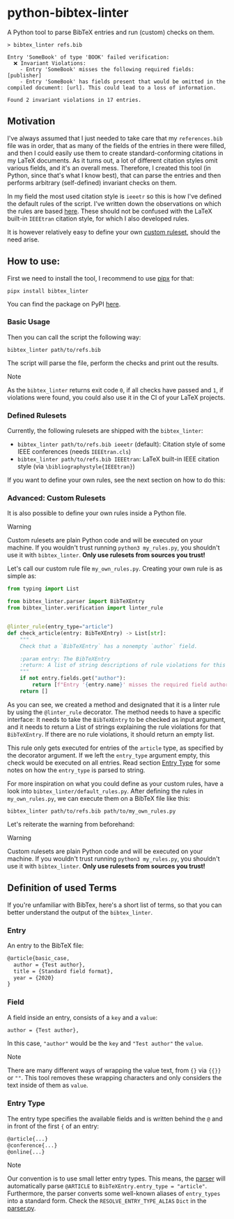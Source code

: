 # python-bibtex-linter
A Python tool to parse BibTeX entries and run (custom) checks on them.

```commandline
> bibtex_linter refs.bib

Entry 'SomeBook' of type 'BOOK' failed verification:
  ❌ Invariant Violations:
    - Entry 'SomeBook' misses the following required fields: [publisher]
    - Entry 'SomeBook' has fields present that would be omitted in the compiled document: [url]. This could lead to a loss of information.
    
Found 2 invariant violations in 17 entries.
```

## Motivation
I've always assumed that I just needed to take care that my `references.bib` file was in order, that as many of the
fields of the entries in there were filled, and then I could easily use them to create standard-conforming citations in
my LaTeX documents. 
As it turns out, a lot of different citation styles omit various fields, and it's an overall mess. 
Therefore, I created this tool (in Python, since that's what I know best), that can parse the entries and then performs
arbitrary (self-defined) invariant checks on them.

In my field the most used citation style is `ieeetr` so this is how I've defined the default rules of the script.
I've written down the observations on which the rules are based [here](test/test_template/IEEEtr_observations.md).
These should not be confused with the LaTeX built-in `IEEEtran` citation style, for which I also developed rules.

It is however relatively easy to define your own [custom ruleset](#advanced-custom-rulesets), should the need arise.

## How to use:
First we need to install the tool, I recommend to use [pipx](https://github.com/pypa/pipx) for that:
```commandline
pipx install bibtex_linter
```

You can find the package on PyPI [here](https://pypi.org/project/bibtex-linter/).

### Basic Usage
Then you can call the script the following way:
```commandline
bibtex_linter path/to/refs.bib
```

The script will parse the file, perform the checks and print out the results. 

> [!note]
> As the `bibtex_linter` returns exit code `0`, if all checks have passed and `1`, if violations were found, 
> you could also use it in the CI of your LaTeX projects. 

### Defined Rulesets
Currently, the following rulesets are shipped with the `bibtex_linter`:

- `bibtex_linter path/to/refs.bib ieeetr` (default): Citation style of some IEEE conferences (needs `IEEEtran.cls`)
- `bibtex_linter path/to/refs.bib IEEEtran`: LaTeX built-in IEEE citation style (via `\bibliographystyle{IEEEtran}`)

If you want to define your own rules, see the next section on how to do this:

### Advanced: Custom Rulesets

It is also possible to define your own rules inside a Python file.

> [!warning]
> Custom rulesets are plain Python code and will be executed on your machine.
> If you wouldn't trust running `python3 my_rules.py`, you shouldn't use it with `bibtex_linter`.
> **Only use rulesets from sources you trust!**

Let's call our custom rule file `my_own_rules.py`.
Creating your own rule is as simple as:

```Python
from typing import List

from bibtex_linter.parser import BibTeXEntry
from bibtex_linter.verification import linter_rule


@linter_rule(entry_type="article")
def check_article(entry: BibTeXEntry) -> List[str]:
    """
    Check that a `BibTeXEntry` has a nonempty `author` field.

    :param entry: The BibTeXEntry
    :return: A list of string descriptions of rule violations for this entry.
    """
    if not entry.fields.get("author"):
        return [f"Entry '{entry.name}' misses the required field author!"]
    return []
```

As you can see, we created a method and designated that it is a linter rule by using the `@linter_rule` decorator.
The method needs to have a specific interface: 
It needs to take the `BibTeXEntry` to be checked as input argument, and it needs to return a List of strings explaining
the rule violations for that `BibTeXEntry`. 
If there are no rule violations, it should return an empty list.

This rule only gets executed for entries of the `article` type, as specified by the decorator argument.
If we left the `entry_type` argument empty, this check would be executed on all entries.
Read section [Entry Type](#entry-type) for some notes on how the `entry_type` is parsed to string.

For more inspiration on what you could define as your custom rules, have a look into `bibtex_linter/default_rules.py`.
After defining the rules in `my_own_rules.py`, we can execute them on a BibTeX file like this: 

```commandline
bibtex_linter path/to/refs.bib path/to/my_own_rules.py
```

Let's reiterate the warning from beforehand:

> [!warning]
> Custom rulesets are plain Python code and will be executed on your machine.
> If you wouldn't trust running `python3 my_rules.py`, you shouldn't use it with `bibtex_linter`.
> **Only use rulesets from sources you trust!**


## Definition of used Terms
If you're unfamiliar with BibTex, here's a short list of terms, so that you can better understand the output of the
`bibtex_linter`.

### Entry
An entry to the BibTeX file:
```LaTeX
@article{basic_case,
  author = {Test author},
  title = {Standard field format},
  year = {2020}
}
```

### Field
A field inside an entry, consists of a `key` and a `value`:
```LaTeX
author = {Test author},
```
In this case, `"author"` would be the `key` and `"Test author"` the `value`. 

> [!note]
> There are many different ways of wrapping the value text, from `{}` via `{{}}` or `""`.
> This tool removes these wrapping characters and only considers the text inside of them as `value`.

### Entry Type
The entry type specifies the available fields and is written behind the `@` and in front of the first `{` of an entry:
```LaTeX
@article{...}
@conference{...}
@online{...}
```

> [!note]
> Our convention is to use small letter entry types.
> This means, the [parser](bibtex_linter/parser.py) will automatically parse `@ARTICLE` to
> `BibTeXEntry.entry_type = "article"`.
> Furthermore, the parser converts some well-known aliases of `entry_types` into a standard form.
> Check the `RESOLVE_ENTRY_TYPE_ALIAS` `Dict` in the [parser.py](bibtex_linter/parser.py).
